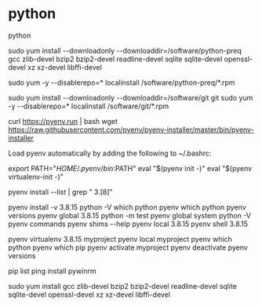# python
python

sudo yum install --downloadonly --downloaddir=/software/python-preq gcc zlib-devel bzip2 bzip2-devel readline-devel sqlite sqlite-devel openssl-devel xz xz-devel libffi-devel

sudo yum -y --disablerepo=* localinstall /software/python-preq/*.rpm

sudo yum install --downloadonly --downloaddir=/software/git git
sudo yum -y --disablerepo=* localinstall /software/git/*.rpm

curl https://pyenv.run | bash
wget https://raw.githubusercontent.com/pyenv/pyenv-installer/master/bin/pyenv-installer

Load pyenv automatically by adding the following to ~/.bashrc:

export PATH="$HOME/.pyenv/bin:$PATH"
eval "$(pyenv init -)"
eval "$(pyenv virtualenv-init -)"

pyenv install --list | grep " 3\.[8]"

pyenv install -v 3.8.15
python -V
which python
pyenv which python
pyenv versions
pyenv global 3.8.15
python -m test
pyenv global system
python -V
pyenv commands
pyenv shims --help
pyenv local 3.8.15
pyenv shell 3.8.15

pyenv virtualenv 3.8.15 myproject
pyenv local myproject
pyenv which python
pyenv which pip
pyenv activate myproject
pyenv deactivate
pyenv versions

pip list
ping install pywinrm

















sudo yum install gcc zlib-devel bzip2 bzip2-devel readline-devel sqlite \
sqlite-devel openssl-devel xz xz-devel libffi-devel


